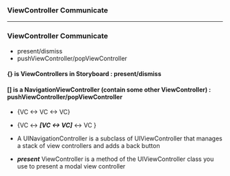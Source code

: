 ### ViewController Communicate

----------------------

### ViewController Communicate
  - present/dismiss
  - pushViewController/popViewController
  
#### {} is ViewControllers in Storyboard : present/dismiss
#### [] is a NavigationViewController (contain some other ViewController) : pushViewController/popViewController

  - {VC <-> VC <-> VC}
  - {VC <-> ***[VC <-> VC]*** <-> VC }
  
  - A UINavigationController is a subclass of UIViewController that manages a stack of view controllers and adds a back button
  - ***present*** ViewController is a method of the UIViewController class you use to present a modal view controller
  

